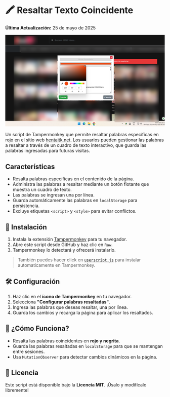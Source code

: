 # 🖍️ Resaltar Texto Coincidente

**Última Actualización:** 25 de mayo de 2025

![Interfaz Gráfica del Script](GUI.png)

Un script de Tampermonkey que permite resaltar palabras específicas en rojo en el sitio web [hentaitk.net](https://hentaitk.net). Los usuarios pueden gestionar las palabras a resaltar a través de un cuadro de texto interactivo, que guarda las palabras ingresadas para futuras visitas.

## Características

- Resalta palabras específicas en el contenido de la página.
- Administra las palabras a resaltar mediante un botón flotante que muestra un cuadro de texto.
- Las palabras se ingresan una por línea.
- Guarda automáticamente las palabras en `localStorage` para persistencia.
- Excluye etiquetas `<script>` y `<style>` para evitar conflictos.

## 🚀 Instalación

1. Instala la extensión [Tampermonkey](https://www.tampermonkey.net/) para tu navegador.
2. Abre este script desde GitHub y haz clic en `Raw`.
3. Tampermonkey lo detectará y ofrecerá instalarlo.

> También puedes hacer click en [`userscript.js`](https://github.com/wernser412/Resaltar-texto-coincidente/raw/refs/heads/main/Resaltar%20texto%20coincidente.user.js) para instalar automaticamente en Tampermonkey.

## 🛠️ Configuración

1. Haz clic en el **ícono de Tampermonkey** en tu navegador.
2. Selecciona **"Configurar palabras resaltadas"**.
3. Ingresa las palabras que deseas resaltar, una por línea.
4. Guarda los cambios y recarga la página para aplicar los resaltados.

## 🎨 ¿Cómo Funciona?

- Resalta las palabras coincidentes en **rojo y negrita**.
- Guarda las palabras resaltadas en `localStorage` para que se mantengan entre sesiones.
- Usa `MutationObserver` para detectar cambios dinámicos en la página.

## 📜 Licencia

Este script está disponible bajo la **Licencia MIT**. ¡Úsalo y modifícalo libremente!

